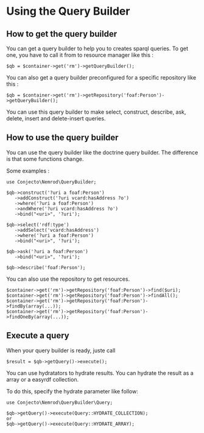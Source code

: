 Using the Query Builder
====

How to get the query builder
------------
You can get a query builder to help you to creates sparql queries.
To get one, you have to call it from to resource manager like this :

    $qb = $container->get('rm')->getQueryBuilder();

You can also get a query builder preconfigured for a specific repository like this :

    $qb = $container->get('rm')->getRepository('foaf:Person')->getQueryBuilder();

You can use this query builder to make select, construct, describe, ask, delete, insert and delete-insert queries.

How to use the query builder
------------
You can use the query builder like the doctrine query builder. The difference is that some functions change.

Some examples :

    use Conjecto\Nemrod\QueryBuilder;

    $qb->construct('?uri a foaf:Person')
       ->addConstruct('?uri vcard:hasAddress ?o')
       ->where('?uri a foaf:Person')
       ->andWhere('?uri vcard:hasAddress ?o')
       ->bind("<uri>", '?uri');

    $qb->select('rdf:type')
       ->addSelect('vcard:hasAddress')
       ->where('?uri a foaf:Person')
       ->bind("<uri>", '?uri');

    $qb->ask('?uri a foaf:Person')
       ->bind("<uri>", '?uri');

    $qb->describe('foaf:Person');

You can also use the repository to get resources.

    $container->get('rm')->getRepository('foaf:Person')->find($uri);
    $container->get('rm')->getRepository('foaf:Person')->findAll();
    $container->get('rm')->getRepository('foaf:Person')->findBy(array(...));
    $container->get('rm')->getRepository('foaf:Person')->findOneBy(array(...));

Execute a query
------------
When your query builder is ready, juste call 

    $result = $qb->getQuery()->execute();

You can use hydratators to hydrate results. You can hydrate the result as a array or a easyrdf collection.

To do this, specify the hydrate parameter like follow:

    use Conjecto\Nemrod\QueryBuilder\Query;
    
    $qb->getQuery()->execute(Query::HYDRATE_COLLECTION);
    or
    $qb->getQuery()->execute(Query::HYDRATE_ARRAY);


